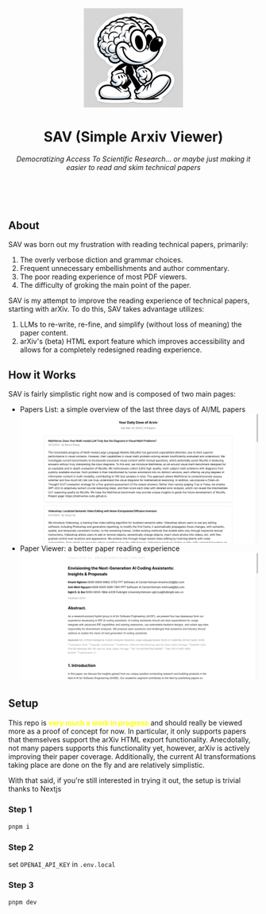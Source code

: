 <div align="center" style="margin-bottom: 1rem">
    <img height="200" src="assets/brain.webp" />
</div>

<h1 align="center">
SAV (Simple Arxiv Viewer)
</h1>

<div align="center" style="margin-bottom: 6rem">
<i>Democratizing Access To Scientific Research... or maybe just making it easier to read and skim technical papers</i>
</div>

## About

SAV was born out my frustration with reading technical papers, primarily:

1. The overly verbose diction and grammar choices.
2. Frequent unnecessary embellishments and author commentary.
3. The poor reading experience of most PDF viewers.
4. The difficulty of groking the main point of the paper.

SAV is my attempt to improve the reading experience of technical papers, starting with arXiv. To do this, SAV takes advantage utilizes:

1. LLMs to re-write, re-fine, and simplify (without loss of meaning) the paper content.
2. arXiv's (beta) HTML export feature which improves accessibility and allows for a completely redesigned reading experience.

## How it Works

SAV is fairly simplistic right now and is composed of two main pages:

- Papers List: a simple overview of the last three days of AI/ML papers
  ![List view](/assets/list.png)
- Paper Viewer: a better paper reading experience
  ![paper viewer](/assets/viewer.png)

## Setup

This repo is <span style="color: yellow">**very much a work in progress**</span> and should really be viewed more as a proof of concept for now. In particular, it only supports papers that themselves support the arXiv HTML export functionality. Anecdotally, not many papers supports this functionality yet, however, arXiv is actively improving their paper coverage. Additionally, the current AI transformations taking place are done on the fly and are relatively simplistic.

With that said, if you're still interested in trying it out, the setup is trivial thanks to Nextjs

### Step 1

```bash
pnpm i
```

### Step 2

set `OPENAI_API_KEY` in `.env.local`

### Step 3

```bash
pnpm dev
```
